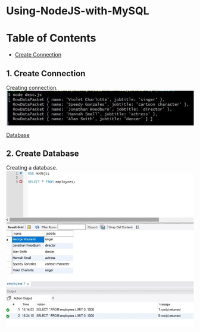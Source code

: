 # Using-NodeJS-with-MySQL

# Table of Contents
- [Create Connection](#create-connection)

<a name="create-connection"></a>
## 1. Create Connection

Creating connection.<br>
![connection](Screenshots/desc.JPG)

[Database](#database)
## 2. Create Database

Creating a database.<br>
![createdatabase](Screenshots/insert_many_records.JPG)
